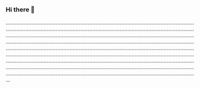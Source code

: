 ### Hi there 👋

...............................................................................................................................................................................................................................................................................................................................................................................................................................................................................................................................................................................................................................................................................................................................................................................................................................................................................................................................................................................................................................................................................................................................................................